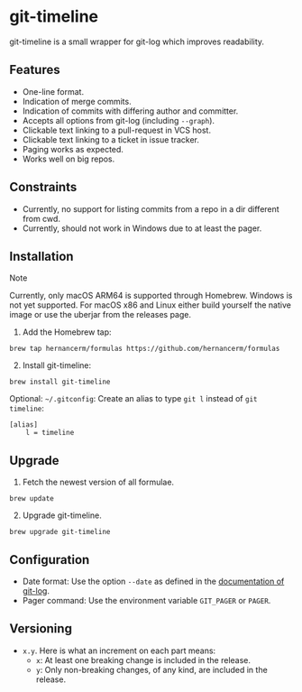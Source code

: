 # git-timeline

git-timeline is a small wrapper for git-log which improves readability.

## Features

- One-line format.
- Indication of merge commits.
- Indication of commits with differing author and committer.
- Accepts all options from git-log (including `--graph`).
- Clickable text linking to a pull-request in VCS host.
- Clickable text linking to a ticket in issue tracker.
- Paging works as expected.
- Works well on big repos.

## Constraints

- Currently, no support for listing commits from a repo in a dir different from cwd.
- Currently, should not work in Windows due to at least the pager.

## Installation

> [!NOTE]
> Currently, only macOS ARM64 is supported through Homebrew. Windows is not yet supported.
> For macOS x86 and Linux either build yourself the native image or use the uberjar from
> the releases page.

1. Add the Homebrew tap:

```text
brew tap hernancerm/formulas https://github.com/hernancerm/formulas
```

2. Install git-timeline:

```text
brew install git-timeline
```

Optional: `~/.gitconfig`: Create an alias to type `git l` instead of `git timeline`:

```text
[alias]
    l = timeline
```

## Upgrade

1. Fetch the newest version of all formulae.

```text
brew update
```

2. Upgrade git-timeline.

```text
brew upgrade git-timeline
```

## Configuration

- Date format: Use the option `--date` as defined in the
  [documentation of git-log](https://git-scm.com/docs/git-log#Documentation/git-log.txt---dateformat).
- Pager command: Use the environment variable `GIT_PAGER` or `PAGER`.

## Versioning

- `x.y`. Here is what an increment on each part means:
  - `x`: At least one breaking change is included in the release.
  - `y`: Only non-breaking changes, of any kind, are included in the release.
